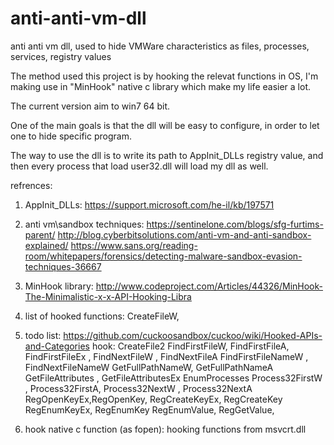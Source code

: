 # anti-anti-vm-dll
anti anti vm dll, used to hide VMWare characteristics as files, processes, services, registry values 

The method used this project is by hooking the relevat functions in OS, I'm making use in "MinHook" native c library which make my life easier a lot.

The current version aim to win7 64 bit.

One of the main goals is that the dll will be easy to configure, in order to let one to hide specific program.

The way to use the dll is to write its path to AppInit_DLLs registry value, and then every process that load user32.dll will load my dll as well.



refrences:

1. AppInit_DLLs:
https://support.microsoft.com/he-il/kb/197571

2. anti vm\sandbox techniques:
https://sentinelone.com/blogs/sfg-furtims-parent/
http://blog.cyberbitsolutions.com/anti-vm-and-anti-sandbox-explained/
https://www.sans.org/reading-room/whitepapers/forensics/detecting-malware-sandbox-evasion-techniques-36667

3. MinHook library:
http://www.codeproject.com/Articles/44326/MinHook-The-Minimalistic-x-x-API-Hooking-Libra

4. list of hooked functions:
CreateFileW,

5. todo list:
https://github.com/cuckoosandbox/cuckoo/wiki/Hooked-APIs-and-Categories
hook:
CreateFile2
FindFirstFileW, FindFirstFileA, FindFirstFileEx , FindNextFileW , FindNextFileA
FindFirstFileNameW , FindNextFileNameW 
GetFullPathNameW, GetFullPathNameA
GetFileAttributes , GetFileAttributesEx
EnumProcesses
Process32FirstW , Process32FirstA, Process32NextW , Process32NextA
RegOpenKeyEx,RegOpenKey, 
RegCreateKeyEx, RegCreateKey
RegEnumKeyEx, RegEnumKey
RegEnumValue, RegGetValue, 

6. hook native c function (as fopen):
hooking functions from msvcrt.dll

